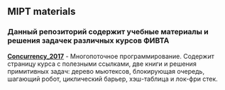 ## MIPT materials

### Данный репозиторий содержит учебные материалы и решения задачек различных курсов ФИВТА

**[Concurrency_2017](/Concurrency_2017)** - Многопоточное программирование. Содержит страницу курса с полезными ссылками, две книги и решения примитивных задач: дерево мьютексов, блокирующая очередь, шагающий робот, циклический барьер, хэш-таблица и лок-фри стек.

